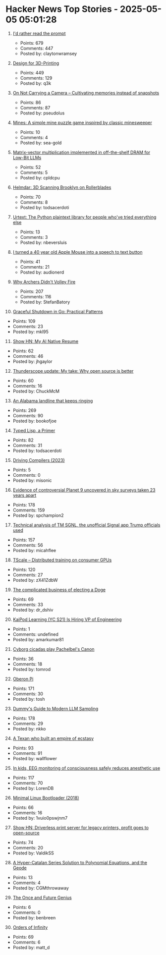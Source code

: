# Hacker News Top Stories - 2025-05-05 05:01:28

1. [I'd rather read the prompt](https://claytonwramsey.com/blog/prompt/)
   - Points: 679
   - Comments: 447
   - Posted by: claytonwramsey

2. [Design for 3D-Printing](https://blog.rahix.de/design-for-3d-printing/)
   - Points: 449
   - Comments: 129
   - Posted by: q3k

3. [On Not Carrying a Camera – Cultivating memories instead of snapshots](https://hedgehogreview.com/issues/after-neoliberalism/articles/on-not-carrying-a-camera)
   - Points: 86
   - Comments: 87
   - Posted by: pseudolus

4. [Mines: A simple mine puzzle game inspired by classic minesweeper](https://stefan-oltmann.de/mines/)
   - Points: 10
   - Comments: 4
   - Posted by: sea-gold

5. [Matrix-vector multiplication implemented in off-the-shelf DRAM for Low-Bit LLMs](https://arxiv.org/abs/2503.23817)
   - Points: 52
   - Comments: 5
   - Posted by: cpldcpu

6. [Helmdar: 3D Scanning Brooklyn on Rollerblades](https://owentrueblood.com/blog/2025/05/04/helmdar/)
   - Points: 70
   - Comments: 8
   - Posted by: todsacerdoti

7. [Urtext: The Python plaintext library for people who've tried everything else](https://urtext.co/)
   - Points: 13
   - Comments: 3
   - Posted by: nbeversluis

8. [I turned a 40 year old Apple Mouse into a speech to text button](https://workshop.cjpais.com/projects/handy-m0100)
   - Points: 41
   - Comments: 21
   - Posted by: audionerd

9. [Why Archers Didn't Volley Fire](https://acoup.blog/2025/05/02/collections-why-archers-didnt-volley-fire/)
   - Points: 207
   - Comments: 116
   - Posted by: StefanBatory

10. [Graceful Shutdown in Go: Practical Patterns](https://victoriametrics.com/blog/go-graceful-shutdown/index.html)
   - Points: 109
   - Comments: 23
   - Posted by: mkl95

11. [Show HN: My AI Native Resume](https://ai.jakegaylor.com/)
   - Points: 62
   - Comments: 46
   - Posted by: jhgaylor

12. [Thunderscope update: My take: Why open source is better](https://www.crowdsupply.com/eevengers/thunderscope/updates/revving-up-for-production)
   - Points: 60
   - Comments: 16
   - Posted by: ChuckMcM

13. [An Alabama landline that keeps ringing](https://oxfordamerican.org/oa-now/the-alabama-landline-that-keeps-ringing)
   - Points: 269
   - Comments: 90
   - Posted by: bookofjoe

14. [Typed Lisp, a Primer](https://alhassy.com/TypedLisp.html)
   - Points: 82
   - Comments: 31
   - Posted by: todsacerdoti

15. [Driving Compilers (2023)](https://fabiensanglard.net/dc/index.php)
   - Points: 5
   - Comments: 0
   - Posted by: misonic

16. [Evidence of controversial Planet 9 uncovered in sky surveys taken 23 years apart](https://www.space.com/astronomy/solar-system/evidence-of-controversial-planet-9-uncovered-in-sky-surveys-taken-23-years-apart)
   - Points: 178
   - Comments: 159
   - Posted by: spchampion2

17. [Technical analysis of TM SGNL, the unofficial Signal app Trump officials used](https://micahflee.com/tm-sgnl-the-obscure-unofficial-signal-app-mike-waltz-uses-to-text-with-trump-officials/)
   - Points: 157
   - Comments: 56
   - Posted by: micahflee

18. [TScale – Distributed training on consumer GPUs](https://github.com/Foreseerr/TScale)
   - Points: 120
   - Comments: 27
   - Posted by: zX41ZdbW

19. [The complicated business of electing a Doge](https://www.theballotboy.com/electing-the-doge)
   - Points: 69
   - Comments: 33
   - Posted by: dr_dshiv

20. [KaiPod Learning (YC S21) Is Hiring VP of Engineering](https://www.ycombinator.com/companies/kaipod-learning/jobs/Bs3H9uB-vp-of-engineering)
   - Points: 1
   - Comments: undefined
   - Posted by: amarkumar81

21. [Cyborg cicadas play Pachelbel's Canon](https://arstechnica.com/science/2025/05/cyborg-cicadas-play-pachelbels-canon/)
   - Points: 36
   - Comments: 18
   - Posted by: tomrod

22. [Oberon Pi](http://pascal.hansotten.com/niklaus-wirth/project-oberon/oberon-pi/)
   - Points: 171
   - Comments: 30
   - Posted by: tosh

23. [Dummy's Guide to Modern LLM Sampling](https://rentry.co/samplers)
   - Points: 178
   - Comments: 29
   - Posted by: nkko

24. [A Texan who built an empire of ecstasy](https://www.texasmonthly.com/news-politics/ecstasy-starck-club-drugs-eighties-dallas/)
   - Points: 93
   - Comments: 91
   - Posted by: wallflower

25. [In kids, EEG monitoring of consciousness safely reduces anesthetic use](https://news.mit.edu/2025/kids-eeg-monitoring-consciousness-safely-reduces-anesthetic-use-0429)
   - Points: 117
   - Comments: 70
   - Posted by: LorenDB

26. [Minimal Linux Bootloader (2018)](https://raw.githubusercontent.com/Stefan20162016/linux-insides-code/master/bootloader.asm)
   - Points: 66
   - Comments: 16
   - Posted by: 1vuio0pswjnm7

27. [Show HN: Driverless print server for legacy printers, profit goes to open-source](https://printserver.ink/)
   - Points: 74
   - Comments: 20
   - Posted by: ValdikSS

28. [A Hyper-Catalan Series Solution to Polynomial Equations, and the Geode](https://www.tandfonline.com/doi/full/10.1080/00029890.2025.2460966#d1e523)
   - Points: 13
   - Comments: 4
   - Posted by: CGMthrowaway

29. [The Once and Future Genius](https://literaryreview.co.uk/the-once-future-genius)
   - Points: 6
   - Comments: 0
   - Posted by: benbreen

30. [Orders of Infinity](https://terrytao.wordpress.com/2025/05/04/orders-of-infinity/)
   - Points: 69
   - Comments: 6
   - Posted by: matt_d

